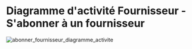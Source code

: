 # Diagramme d'activité Fournisseur - S'abonner à un fournisseur

![abonner_fournisseur_diagramme_activite](https://user-images.githubusercontent.com/32593506/74229450-b149ed80-4cc2-11ea-9e74-c9400dad5caa.png)

